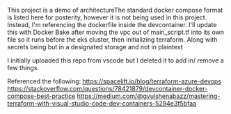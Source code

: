 This project is a demo of architectureThe standard docker compose format is listed here for posterity, however it is not being used in this project. Instead, I'm referencing the dockerfile inside the devcontainer. 
I'll update this with Docker Bake after moving the vpc out of main_script.tf into its own file so it runs before the eks cluster, then initializing terraform. 
Along with secrets being but in a designated storage and not in plaintext 

I initially uploaded this repo from vscode but I deleted it to add in/ remove a few things.

Referenced the following:
https://spacelift.io/blog/terraform-azure-devops
https://stackoverflow.com/questions/78421879/devcontainer-docker-compose-best-practice
https://medium.com/@gyulshenabazz/mastering-terraform-with-visual-studio-code-dev-containers-5294e3f5bfaa
